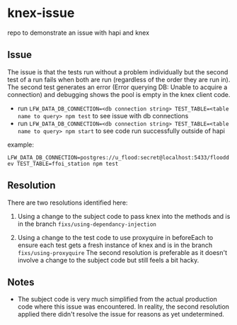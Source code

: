 # knex-issue

repo to demonstrate an issue with hapi and knex

## Issue

The issue is that the tests run without a problem individually but the second
test of a run fails when both are run (regardless of the order they are run
in). The second test generates an error (Error querying DB: Unable to acquire a
connection) and debugging shows the pool is empty in the knex client code.

* run `LFW_DATA_DB_CONNECTION=<db connection string> TEST_TABLE=<table name to
  query> npm test` to see issue with db connections
* run `LFW_DATA_DB_CONNECTION=<db connection string> TEST_TABLE=<table name to
  query> npm start` to see code run successfully outside of hapi

example:

`LFW_DATA_DB_CONNECTION=postgres://u_flood:secret@localhost:5433/flooddev
TEST_TABLE=ffoi_station npm test`

## Resolution

There are two resolutions identified here:

1) Using a change to the subject code to pass knex into the methods and is in
the branch `fixs/using-dependancy-injection`

1) Using a change to the test code to use proxyquire in beforeEach to ensure
each test gets a fresh instance of knex and is in the branch
`fixs/using-proxyquire`
The second resolution is preferable as it doesn't involve a change to the
subject code but still feels a bit hacky.

## Notes

* The subject code is very much simplified from the actual production code
  where this issue was encountered. In reality, the second resolution applied
there didn't resolve the issue for reasons as yet undetermined.
